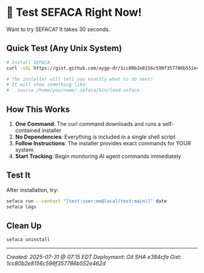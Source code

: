 # 🧪 Test SEFACA Right Now!

Want to try SEFACA? It takes 30 seconds.

## Quick Test (Any Unix System)

```bash
# Install SEFACA
curl -sSL https://gist.github.com/aygp-dr/1cc80b2e8156c599f357786b552e462d/raw | sh

# The installer will tell you exactly what to do next!
# It will show something like:
#   source /home/yourname/.sefaca/bin/load-sefaca
```

## How This Works

1. **One Command**: The curl command downloads and runs a self-contained installer
2. **No Dependencies**: Everything is included in a single shell script
3. **Follow Instructions**: The installer provides exact commands for YOUR system
4. **Start Tracking**: Begin monitoring AI agent commands immediately

## Test It

After installation, try:
```bash
sefaca run --context "[test:user:me@local(test:main)]" date
sefaca logs
```

## Clean Up

```bash
sefaca uninstall
```

---
*Created: 2025-07-31 @ 07:15 EDT*
*Deployment: Git SHA e384cfa*
*Gist: 1cc80b2e8156c599f357786b552e462d*